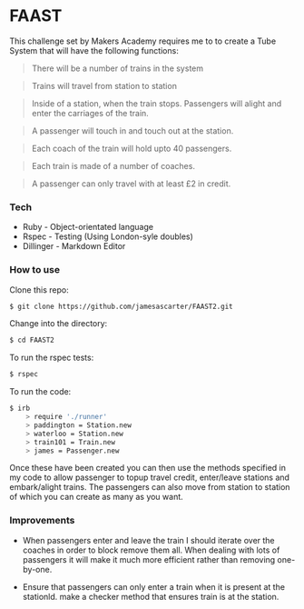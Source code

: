 # FAAST

This challenge set by Makers Academy requires me to to create a Tube System that will have the following functions:

>There will be a number of trains in the system

>Trains will travel from station to station

>Inside of a station, when the train stops. Passengers will alight and enter the carriages of the train.

>A passenger will touch in and touch out at the station.

>Each coach of the train will hold upto 40 passengers.

>Each train is made of a number of coaches.

>A passenger can only travel with at least £2 in credit.

### Tech

* Ruby - Object-orientated language
* Rspec - Testing (Using London-syle doubles)
* Dillinger - Markdown Editor

### How to use

Clone this repo:
```sh
$ git clone https://github.com/jamesascarter/FAAST2.git
```

Change into the directory:
```sh
$ cd FAAST2
```

To run the rspec tests:
```sh
$ rspec
```

To run the code:
```sh
$ irb
    > require './runner'
    > paddington = Station.new
    > waterloo = Station.new
    > train101 = Train.new
    > james = Passenger.new
```

Once these have been created you can then use the methods specified in my code to allow passenger to topup travel credit, enter/leave stations and embark/alight trains. The passengers can also move from station to station of which you can create as many as you want.

### Improvements

* When passengers enter and leave the train I should iterate over the coaches in order to block remove them all. When dealing with lots of passengers it will make it much more efficient rather than removing one-by-one.

* Ensure that passengers can only enter a train when it is present at the stationld. make a checker method that ensures train is at the station.







